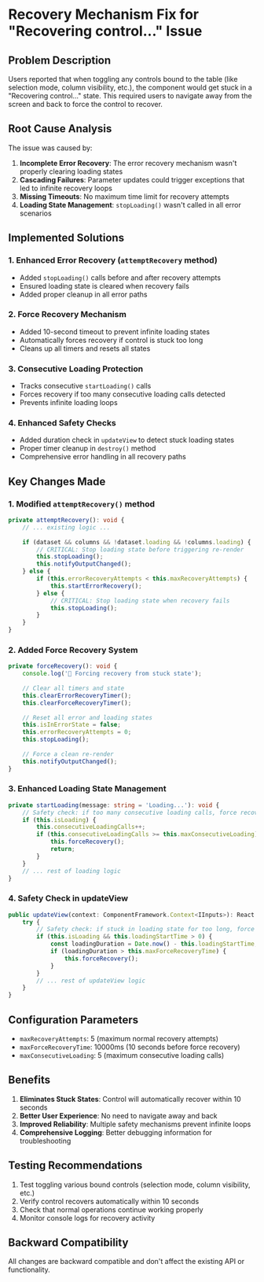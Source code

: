 # Recovery Mechanism Fix for "Recovering control..." Issue

## Problem Description

Users reported that when toggling any controls bound to the table (like selection mode, column visibility, etc.), the component would get stuck in a "Recovering control..." state. This required users to navigate away from the screen and back to force the control to recover.

## Root Cause Analysis

The issue was caused by:

1. **Incomplete Error Recovery**: The error recovery mechanism wasn't properly clearing loading states
2. **Cascading Failures**: Parameter updates could trigger exceptions that led to infinite recovery loops
3. **Missing Timeouts**: No maximum time limit for recovery attempts
4. **Loading State Management**: `stopLoading()` wasn't called in all error scenarios

## Implemented Solutions

### 1. Enhanced Error Recovery (`attemptRecovery` method)
- Added `stopLoading()` calls before and after recovery attempts
- Ensured loading state is cleared when recovery fails
- Added proper cleanup in all error paths

### 2. Force Recovery Mechanism
- Added 10-second timeout to prevent infinite loading states
- Automatically forces recovery if control is stuck too long
- Cleans up all timers and resets all states

### 3. Consecutive Loading Protection
- Tracks consecutive `startLoading()` calls
- Forces recovery if too many consecutive loading calls detected
- Prevents infinite loading loops

### 4. Enhanced Safety Checks
- Added duration check in `updateView` to detect stuck loading states
- Proper timer cleanup in `destroy()` method
- Comprehensive error handling in all recovery paths

## Key Changes Made

### 1. Modified `attemptRecovery()` method
```typescript
private attemptRecovery(): void {
    // ... existing logic ...
    
    if (dataset && columns && !dataset.loading && !columns.loading) {
        // CRITICAL: Stop loading state before triggering re-render
        this.stopLoading();
        this.notifyOutputChanged();
    } else {
        if (this.errorRecoveryAttempts < this.maxRecoveryAttempts) {
            this.startErrorRecovery();
        } else {
            // CRITICAL: Stop loading state when recovery fails
            this.stopLoading();
        }
    }
}
```

### 2. Added Force Recovery System
```typescript
private forceRecovery(): void {
    console.log('🚨 Forcing recovery from stuck state');
    
    // Clear all timers and state
    this.clearErrorRecoveryTimer();
    this.clearForceRecoveryTimer();
    
    // Reset all error and loading states
    this.isInErrorState = false;
    this.errorRecoveryAttempts = 0;
    this.stopLoading();
    
    // Force a clean re-render
    this.notifyOutputChanged();
}
```

### 3. Enhanced Loading State Management
```typescript
private startLoading(message: string = 'Loading...'): void {
    // Safety check: if too many consecutive loading calls, force recovery
    if (this.isLoading) {
        this.consecutiveLoadingCalls++;
        if (this.consecutiveLoadingCalls >= this.maxConsecutiveLoading) {
            this.forceRecovery();
            return;
        }
    }
    // ... rest of loading logic
}
```

### 4. Safety Check in updateView
```typescript
public updateView(context: ComponentFramework.Context<IInputs>): React.ReactElement {
    try {
        // Safety check: if stuck in loading state for too long, force recovery
        if (this.isLoading && this.loadingStartTime > 0) {
            const loadingDuration = Date.now() - this.loadingStartTime;
            if (loadingDuration > this.maxForceRecoveryTime) {
                this.forceRecovery();
            }
        }
        // ... rest of updateView logic
    }
}
```

## Configuration Parameters

- `maxRecoveryAttempts`: 5 (maximum normal recovery attempts)
- `maxForceRecoveryTime`: 10000ms (10 seconds before force recovery)
- `maxConsecutiveLoading`: 5 (maximum consecutive loading calls)

## Benefits

1. **Eliminates Stuck States**: Control will automatically recover within 10 seconds
2. **Better User Experience**: No need to navigate away and back
3. **Improved Reliability**: Multiple safety mechanisms prevent infinite loops
4. **Comprehensive Logging**: Better debugging information for troubleshooting

## Testing Recommendations

1. Test toggling various bound controls (selection mode, column visibility, etc.)
2. Verify control recovers automatically within 10 seconds
3. Check that normal operations continue working properly
4. Monitor console logs for recovery activity

## Backward Compatibility

All changes are backward compatible and don't affect the existing API or functionality.
